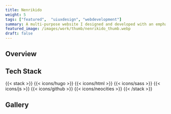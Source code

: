 ```yaml
---
title: Nenrikido
weight: 5
tags: ["featured",  "uiuxdesign", "webdevelopment"]
summary: A multi-purpose website I designed and developed with an emphasis on art. It features a desktop-style layout with draggable windows and multiple themes.
featured_image: /images/work/thumb/nenrikido_thumb.webp
draft: false
---
```


## Overview

## Tech Stack

{{< stack >}}
{{< icons/hugo >}}
{{< icons/html >}}
{{< icons/sass >}}
{{< icons/js >}}
{{< icons/github >}}
{{< icons/neocities >}}
{{< /stack >}} 

## Gallery